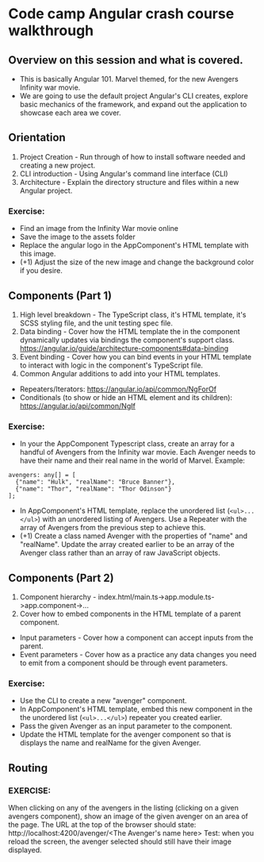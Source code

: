 # Code camp Angular crash course walkthrough

## Overview on this session and what is covered.
- This is basically Angular 101.  Marvel themed, for the new Avengers Infinity war movie.
- We are going to use the default project Angular's CLI creates, explore basic mechanics of the framework, and expand out the application to showcase each area we cover.

## Orientation
1. Project Creation - Run through of how to install software needed and creating a new project.
2. CLI introduction - Using Angular's command line interface (CLI)
3. Architecture - Explain the directory structure and files within a new Angular project.
### Exercise:
- Find an image from the Infinity War movie online
- Save the image to the assets folder
- Replace the angular logo in the AppComponent's HTML template with this image.
- (+1) Adjust the size of the new image and change the background color if you desire.

## Components (Part 1)
1. High level breakdown - The TypeScript class, it's HTML template, it's SCSS styling file, and the unit testing spec file.
2. Data binding - Cover how the HTML template the in the component dynamically updates via bindings the component's support class.
https://angular.io/guide/architecture-components#data-binding
3. Event binding - Cover how you can bind events in your HTML template to interact with logic in the component's TypeScript file.
4. Common Angular additions to add into your HTML templates.
- Repeaters/Iterators: https://angular.io/api/common/NgForOf 
- Conditionals (to show or hide an HTML element and its children): https://angular.io/api/common/NgIf
### Exercise:
- In your the AppComponent Typescript class, create an array for a handful of Avengers from the Infinity war movie.  Each Avenger needs to have their name and their real name in the world of Marvel.
Example:
```
avengers: any[] = [
  {"name": "Hulk", "realName": "Bruce Banner"},
  {"name": "Thor", "realName": "Thor Odinson"}
];

```
- In AppComponent's HTML template, replace the unordered list (`<ul>...</ul>`) with an unordered listing of Avengers.  Use a Repeater with the array of Avengers from the previous step to achieve this.
- (+1) Create a class named Avenger with the properties of "name" and "realName".  Update the array created earlier to be an array of the Avenger class rather than an array of raw JavaScript objects.

## Components (Part 2)
1. Component hierarchy - index.html/main.ts->app.module.ts->app.component->...
2. Cover how to embed components in the HTML template of a parent component.
- Input parameters - Cover how a component can accept inputs from the parent.
- Event parameters - Cover how as a practice any data changes you need to emit from a component should be through event parameters.
### Exercise:
- Use the CLI to create a new "avenger" component.
- In AppComponent's HTML template, embed this new component in the the unordered list (`<ul>...</ul>`) repeater you created earlier.
- Pass the given Avenger as an input parameter to the component.
- Update the HTML template for the avenger component so that is displays the name and realName for the given Avenger.

## Routing

### EXERCISE:
When clicking on any of the avengers in the listing (clicking on a given avengers component), show an image of the given avenger on an area of the page.  The URL at the top of the browser should state: 
http://localhost:4200/avenger/<The Avenger's name here>
Test: when you reload the screen, the avenger selected should still have their image displayed.

